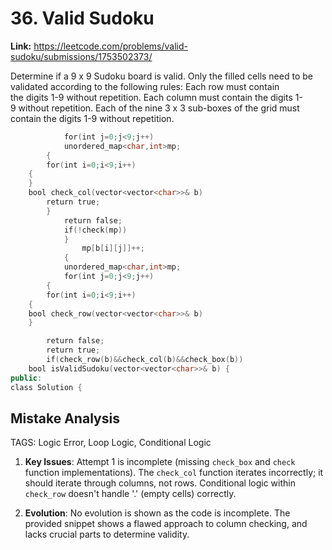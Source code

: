 # 36. Valid Sudoku

**Link:** https://leetcode.com/problems/valid-sudoku/submissions/1753502373/

Determine if a 9 x 9 Sudoku board is valid. Only the filled cells need to be validated according to the following rules: Each row must contain the digits 1-9 without repetition. Each column must contain the digits 1-9 without repetition. Each of the nine 3 x 3 sub-boxes of the grid must contain the digits 1-9 without repetition.

```cpp
            for(int j=0;j<9;j++)
            unordered_map<char,int>mp;
        {
        for(int i=0;i<9;i++)
    {
    }
    bool check_col(vector<vector<char>>& b)
        return true;
        }
            return false;
            if(!check(mp))
            }
                mp[b[i][j]]++;
            {
            unordered_map<char,int>mp;
            for(int j=0;j<9;j++)
        {
        for(int i=0;i<9;i++)
    {
    bool check_row(vector<vector<char>>& b)
    }

        return false;
        return true;
        if(check_row(b)&&check_col(b)&&check_box(b))
    bool isValidSudoku(vector<vector<char>>& b) {
public:
class Solution {
```

## Mistake Analysis

TAGS: Logic Error, Loop Logic, Conditional Logic

1. **Key Issues**: Attempt 1 is incomplete (missing `check_box` and `check` function implementations).  The `check_col` function iterates incorrectly; it should iterate through columns, not rows.  Conditional logic within `check_row` doesn't handle '.' (empty cells) correctly.

2. **Evolution**: No evolution is shown as the code is incomplete.  The provided snippet shows a flawed approach to column checking, and lacks crucial parts to determine validity.

